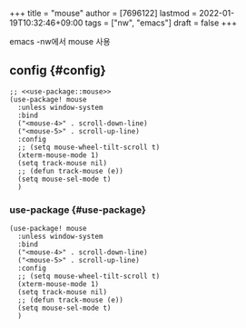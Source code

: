 +++
title = "mouse"
author = [7696122]
lastmod = 2022-01-19T10:32:46+09:00
tags = ["nw", "emacs"]
draft = false
+++

emacs -nw에서 mouse 사용  


## config {#config}

```elisp
;; <<use-package::mouse>>
(use-package! mouse
  :unless window-system
  :bind
  ("<mouse-4>" . scroll-down-line)
  ("<mouse-5>" . scroll-up-line)
  :config
  ;; (setq mouse-wheel-tilt-scroll t)
  (xterm-mouse-mode 1)
  (setq track-mouse nil)
  ;; (defun track-mouse (e))
  (setq mouse-sel-mode t)
  )
```


### use-package {#use-package}

<a id="code-snippet--use-package::mouse"></a>
```elisp
(use-package! mouse
  :unless window-system
  :bind
  ("<mouse-4>" . scroll-down-line)
  ("<mouse-5>" . scroll-up-line)
  :config
  ;; (setq mouse-wheel-tilt-scroll t)
  (xterm-mouse-mode 1)
  (setq track-mouse nil)
  ;; (defun track-mouse (e))
  (setq mouse-sel-mode t)
  )
```
